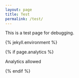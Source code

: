 ```yaml
---
layout: page
title: Test
permalink: /test/
---
```


This is a test page for debugging.

{% jekyll.environment %}

{% if page.analytics %}

Analytics allowed

{% endif %}